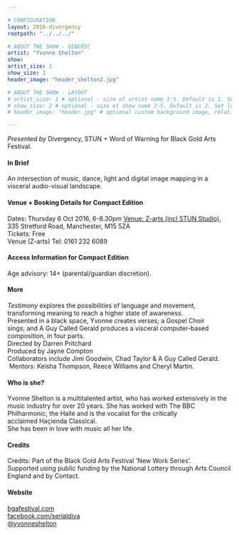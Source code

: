 ```yaml
---

# CONFIGURATION
layout: 2016-divergency
rootpath: "../../../"

# ABOUT THE SHOW - GENERIC
artist: "Yvonne Shelton"
show: 
artist_size: 1
show_size: 2
header_image: "header_shelton2.jpg"

# ABOUT THE SHOW - LAYOUT
# artist_size: 1 # optional - size of artist name 1-5. Default is 1. Set longer names to lower values
# show_size: 2 # optional - size of show name 2-5. Default is 2. Set longer names to lower values
# header_image: "header.jpg" # optional custom background image, relative to current page

---
```

*Presented by* Divergency, STUN + Word of Warning for Black Gold Arts Festival.        
                    
#### In Brief                           
An intersection of music, dance, light and digital image mapping in a visceral audio-visual landscape.    

#### Venue + Booking Details for Compact Edition        
Dates: Thursday 6 Oct 2016, 6-8.30pm 
[Venue: Z-arts (incl STUN Studio)](http://www.z-arts.org/about-us/getting-here), 335 Stretford Road, Manchester, M15 5ZA        
Tickets: Free          
Venue (Z-arts) Tel: 0161 232 6089    
             
#### Access Information for Compact Edition        
Age advisory: 14+ (parental/guardian discretion).     
                   
#### More               
*Testimony* explores the possibilities of language and movement, transforming meaning to reach a higher state of awareness.     
Presented in a black space, Yvonne creates verses; a Gospel Choir sings; and A Guy Called Gerald produces a visceral computer-based composition, in four parts.     
Directed by Darren Pritchard    
Produced by Jayne Compton    
Collaborators include Jimi Goodwin, Chad Taylor & A Guy Called Gerald.    
 Mentors: Keisha Thompson, Reece Williams and Cheryl Martin.    
        
#### Who is she?  
Yvonne Shelton is a multitalented artist, who has worked extensively in the music industry for over 20 years. She has worked with The BBC Philharmonic, the Hallé and is the vocalist for the critically acclaimed Haçienda Classical.     
She has been in love with music all her life.    
   
#### Credits           
Credits: Part of the Black Gold Arts Festival 'New Work Series’.    
Supported using public funding by the National Lottery through Arts Council England and by Contact.    

#### Website          
<a href="http://www.bgafestival.com/" target="_blank">bgafestival.com</a>     
<a href="http://https://www.facebook.com/serialdiva/" target="_blank">facebook.com/serialdiva</a>      
<a href="https://twitter.com/yvonneshelton" target="_blank">@yvonneshelton</a>       

